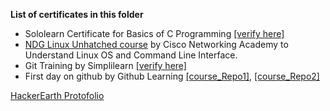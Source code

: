    __List of certificates in this folder__
* Sololearn Certificate for Basics of C Programming [[verify here]](https://www.sololearn.com/Certificate/1089-23597034/jpg)
* [NDG Linux Unhatched course](https://www.netacad.com/courses/os-it/ndg-linux-unhatched) by Cisco Networking Academy to Understand Linux OS and Command Line Interface.
* Git Training by Simplilearn [[verify here]](https://certificates.simplicdn.net/share/3346780_1648390553.pdf)
* First day on github by Github Learning [[course_Repo1]](https://github.com/Lokesh12121/github-slideshow), [[course_Repo2]](https://github.com/Lokesh12121/markdown-portfolio)

  
[HackerEarth Protofolio ](https://www.hackerearth.com/@lokeshramu8441)
